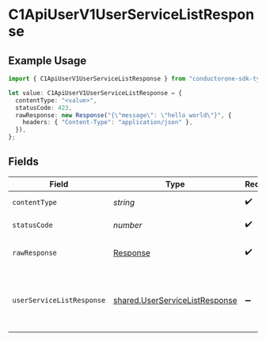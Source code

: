 # C1ApiUserV1UserServiceListResponse

## Example Usage

```typescript
import { C1ApiUserV1UserServiceListResponse } from "conductorone-sdk-typescript/sdk/models/operations";

let value: C1ApiUserV1UserServiceListResponse = {
  contentType: "<value>",
  statusCode: 423,
  rawResponse: new Response("{\"message\": \"hello world\"}", {
    headers: { "Content-Type": "application/json" },
  }),
};
```

## Fields

| Field                                                                                             | Type                                                                                              | Required                                                                                          | Description                                                                                       |
| ------------------------------------------------------------------------------------------------- | ------------------------------------------------------------------------------------------------- | ------------------------------------------------------------------------------------------------- | ------------------------------------------------------------------------------------------------- |
| `contentType`                                                                                     | *string*                                                                                          | :heavy_check_mark:                                                                                | HTTP response content type for this operation                                                     |
| `statusCode`                                                                                      | *number*                                                                                          | :heavy_check_mark:                                                                                | HTTP response status code for this operation                                                      |
| `rawResponse`                                                                                     | [Response](https://developer.mozilla.org/en-US/docs/Web/API/Response)                             | :heavy_check_mark:                                                                                | Raw HTTP response; suitable for custom response parsing                                           |
| `userServiceListResponse`                                                                         | [shared.UserServiceListResponse](../../../sdk/models/shared/userservicelistresponse.md)           | :heavy_minus_sign:                                                                                | The UserServiceListResponse message contains a list of results and a nextPageToken if applicable. |